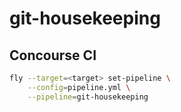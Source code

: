 # git-housekeeping

## Concourse CI

```sh
fly --target=<target> set-pipeline \
    --config=pipeline.yml \
    --pipeline=git-housekeeping
```
